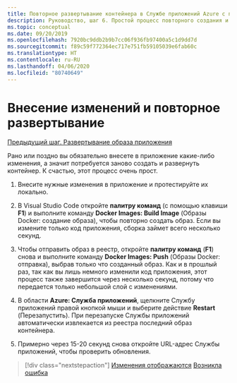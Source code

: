 ```yaml
---
title: Повторное развертывание контейнера в Службе приложений Azure с помощью Visual Studio Code после внесения изменений
description: Руководство, шаг 6. Простой процесс повторного создания и развертывания образа контейнера.
ms.topic: conceptual
ms.date: 09/20/2019
ms.openlocfilehash: 7920bc9ddb2b9b7cc06f936fb97400a5c1d9dd7d
ms.sourcegitcommit: f89c59f772364ec717e751fb59105039e6fab60c
ms.translationtype: HT
ms.contentlocale: ru-RU
ms.lasthandoff: 04/06/2020
ms.locfileid: "80740649"
---
```

# <a name="make-changes-and-redeploy"></a>Внесение изменений и повторное развертывание

[Предыдущий шаг. Развертывание образа приложения](tutorial-vscode-docker-node-05.md)

Рано или поздно вы обязательно внесете в приложение какие-либо изменения, а значит потребуется заново создать и развернуть контейнер. К счастью, этот процесс очень прост.

1. Внесите нужные изменения в приложение и протестируйте их локально.

1. В Visual Studio Code откройте **палитру команд** (с помощью клавиши **F1**) и выполните команду **Docker Images: Build Image** (Образы Docker: создание образа), чтобы повторно создать образ. Если вы измените только код приложения, сборка займет всего несколько секунд.

1. Чтобы отправить образ в реестр, откройте **палитру команд** (**F1**) снова и выполните команду **Docker Images: Push** (Образы Docker: отправка), выбрав только что созданный образ. Как и в прошлый раз, так как вы лишь немного изменили код приложения, этот процесс также завершится через несколько секунд, потому что передается только небольшой слой с изменениями.

1. В области **Azure: Служба приложений**, щелкните Службу приложений правой кнопкой мыши и выберите действие **Restart** (Перезапустить). При перезапуске Службы приложений автоматически извлекается из реестра последний образ контейнера.

1. Примерно через 15-20 секунд снова откройте URL-адрес Службы приложений, чтобы проверить обновления.

> [!div class="nextstepaction"]
> [Изменения отображаются](tutorial-vscode-docker-node-07.md) [Возникла ошибка](https://www.research.net/r/PWZWZ52?tutorial=node-deployment-docker-extension&step=deploy-changes)
